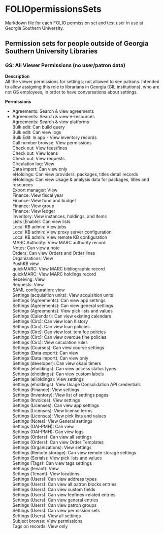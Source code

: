 # FOLIOpermissionsSets
Markdown file for each FOLIO permission set and test user in use at Georgia Southern University.

## Permission sets for people outside of Georgia Southern University Libraries

### GS:  All Viewer Permissions (no user/patron data)

**Description**  
All the viewer permissions for settings; not allowed to see patrons.  Intended to allow assigning this role to librarians in Georgia (GIL institutions), who are not GS employees, in order to have conversations about settings.

**Permissions**  
* Agreements: Search & view agreements  
* Agreements: Search & view e-resources  
Agreements: Search & view platforms  
Bulk edit: Can build query  
Bulk edit: Can view logs  
Bulk Edit: In app - View inventory records  
Call number browse: View permissions  
Check out: View fees/fines  
Check out: View loans  
Check out: View requests  
Circulation log: View  
Data import: Can view only  
eHoldings: Can view providers, packages, titles detail records  
eHoldings: Can view Usage & analysis data for packages, titles and resources  
Export manager: View  
Finance: View fiscal year  
Finance: View fund and budget  
Finance: View group  
Finance: View ledger  
Inventory: View instances, holdings, and items  
Lists (Enable): Can view lists  
Local KB admin: View jobs  
Local KB admin: View proxy server configuration  
Local KB admin: View remote KB configuration  
MARC Authority: View MARC authority record  
Notes: Can view a note  
Orders: Can view Orders and Order lines  
Organizations: View  
PushKB view  
quickMARC: View MARC bibliographic record  
quickMARC: View MARC holdings record  
Receiving: View  
Requests: View  
SAML configuration: view  
Settings (acquisition units): View acquisition units  
Settings (Agreements): Can view app settings  
Settings (Agreements): Can view general settings  
Settings (Agreements): View pick lists and values  
Settings (Calendar): Can view existing calendars  
Settings (Circ): Can view loan history  
Settings (Circ): Can view loan policies  
Settings (Circ): Can view lost item fee policies  
Settings (Circ): Can view overdue fine policies  
Settings (Circ): View circulation rules  
Settings (Courses): Can view course settings  
Settings (Data export): Can view  
Settings (Data import): Can view only  
Settings (developer): Can view okapi timers  
Settings (eholdings): Can view access status types  
Settings (eholdings): Can view custom labels  
Settings (eHoldings): View settings  
Settings (eholdings): View Usage Consolidation API credentials  
Settings (Finance): View settings  
Settings (Inventory): View list of settings pages  
Settings (Invoices): View settings  
Settings (Licenses): Can view app settings  
Settings (Licenses): View license terms  
Settings (Licenses): View pick lists and values  
Settings (Notes): View General settings  
Settings (OAI-PMH): Can view  
Settings (OAI-PMH): Can view logs  
Settings (Orders): Can view all settings  
Settings (Orders): Can view Order Templates  
Settings (Organizations): View settings  
Settings (Remote storage): Can view remote storage settings  
Settings (Serials): View pick lists and values  
Settings (Tags): Can view tags settings  
Settings (tenant): View  
Settings (Tenant): View locations  
Settings (Users): Can view address types  
Settings (Users): Can view all patron blocks entries  
Settings (Users): Can view custom fields  
Settings (Users): Can view feefines-related entries  
Settings (Users): Can view general entries  
Settings (Users): Can view patron groups  
Settings (Users): Can view permission sets  
Settings (Users): View all settings  
Subject browse: View permissions  
Tags on records: View only  
